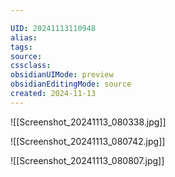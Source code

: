 ```yaml
---

UID: 20241113110948 
alias: 
tags: 
source: 
cssclass: 
obsidianUIMode: preview
obsidianEditingMode: source
created: 2024-11-13
---
```

![[Screenshot_20241113_080338.jpg]]

![[Screenshot_20241113_080742.jpg]]

![[Screenshot_20241113_080807.jpg]]




